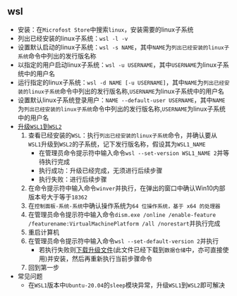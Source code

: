 ## wsl
* 安装：在`Microfost Store`中搜索`linux`，安装需要的linux子系统
* 列出已经安装的linux子系统：`wsl -l -v`
* 设置默认启动的linux子系统：`wsl -s NAME`，其中`NAME`为`列出已经安装的linux子系统`命令中列出的发行版名称
* 以指定的用户启动linux子系统：`wsl -u USERNAME`，其中`USERNAME`为linux子系统中的用户名
* 运行指定的linux子系统：`wsl -d NAME [-u USERNAME]`，其中`NAME`为`列出已经安装的linux子系统`命令中列出的发行版名称,`USERNAME`为linux子系统中的用户名
* 设置默认linux子系统登录用户：`NAME --default-user USERNAME`，其中`NAME`为`列出已经安装的linux子系统`命令中列出的发行版名称,`USERNAME`为linux子系统中的用户名
* [升级`WSL1`到`WSL2`](https://docs.microsoft.com/zh-cn/windows/wsl/install-win10#update-to-wsl-2)
    1. 查看已经安装的`WSL`：执行`列出已经安装的linux子系统`命令，并确认要从`WSL1`升级到`WSL2`的子系统，记下发行版名称，假设其为`WSL1_NAME`
        * 在管理员命令提示符中输入命令`wsl --set-version WSL1_NAME 2`并等待执行完成
        * 执行成功：升级已经完成，无须进行后续步骤
        * 执行失败：进行后续步骤
    1. 在命令提示符中输入命令`winver`并执行，在弹出的窗口中确认Win10内部版本号大于等于`18362`
    1. 在`控制面板-系统-系统`中确认操作系统为`64 位操作系统，基于 x64 的处理器`
    1. 在管理员命令提示符中输入命令`dism.exe /online /enable-feature /featurename:VirtualMachinePlatform /all /norestart`并执行完成
    1. 重启计算机
    1. 在管理员命令提示符中输入命令`wsl --set-default-version 2`并执行
        * 若执行失败则[下载升级文件](https://wslstorestorage.blob.core.windows.net/wslblob/wsl_update_x64.msi)(此文件已经下载到`数据仓储`中，亦可直接使用)并安装，然后再重新执行当前步骤命令
    1. 回到第一步
* 常见问题
    * 在`WSL1`版本中`Ubuntu-20.04`的`sleep`模块异常，升级`WSL1`到`WSL2`即可解决